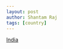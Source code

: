 ```yaml
---
layout: post
author: Shantam Raj
tags: [country]
---
```

[India](https://hatscripts.github.io/circle-flags/flags/in.svg)